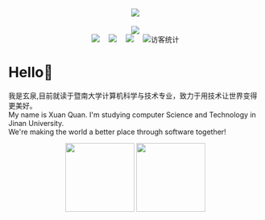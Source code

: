 <!-- 动态打字效果 -->
<h1 align="center">
	<a href="http://www.babara-chongya.ltd">
		<img src="https://readme-typing-svg.herokuapp.com?duration=4000&color=37AD70&center=true&vCenter=true&lines=%F0%9F%8E%89My+blog%F0%9F%8E%89;print(%22Hello%2C+world!+(%E1%95%91%E1%97%A2%E1%93%AB%E2%88%97)%22)&center=true">
	</a>
</h1>

<!-- 图片 -->
<div align="center"><img src="https://cdn.jsdelivr.net/gh/sun0225SUN/photos/images/202110311924844.png" /></div>

<!-- 个人资料徽标 -->
<div align="center">
  <a href="https://sunguoqi.com/"><img src="https://img.shields.io/badge/website-%E4%B8%AA%E4%BA%BA%E7%BD%91%E7%AB%99-blue"></a>&emsp;
  <a href="https://space.bilibili.com/38509325"><img src="https://img.shields.io/badge/bilibili-B%E7%AB%99-ff69b4"></a>&emsp;
  <a href="https://www.zhihu.com/people/xuanquanchan/"><img src="https://img.shields.io/badge/zhihu-%E7%9F%A5%E4%B9%8E-blue"></a>&emsp;
<!-- 访客数统计徽标 -->
  <img src="https://visitor-badge.glitch.me/badge?page_id=xuanquanchen" alt="访客统计" /></div>

# Hello🥳
我是玄泉,目前就读于暨南大学计算机科学与技术专业，致力于用技术让世界变得更美好。  
My name is Xuan Quan. I'm studying computer Science and Technology in Jinan University.  
We're making the world a better place through software together!

<div align="center">
	<img height="137px" src="https://github-readme-stats.vercel.app/api?username=xuanquanchen&count_private=true&theme=vue">
	<img height="137px" src="https://github-readme-stats.vercel.app/api/top-langs/?username=xuanquanchen&layout=compact">
</div>
